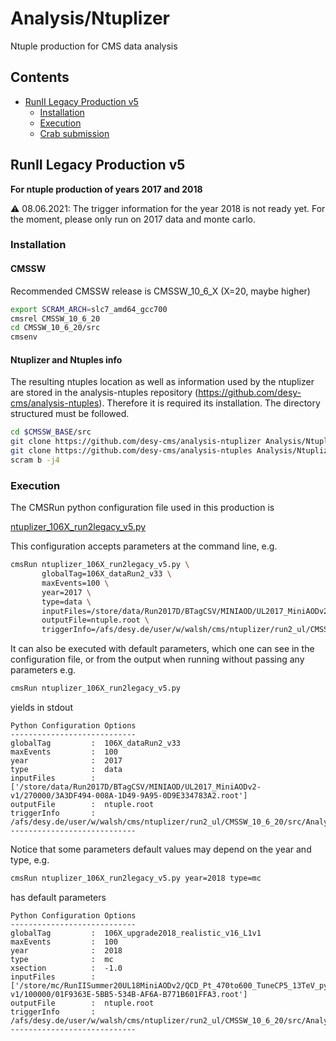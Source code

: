 # Analysis/Ntuplizer

Ntuple production for CMS data analysis

## Contents

* [RunII Legacy Production v5](#RunII-Legacy-Production-v5)
  * [Installation](#Installation)
  * [Execution](#Execution)
  * [Crab submission](#Crab-submission) 

## RunII Legacy Production v5

**For ntuple production of years 2017 and 2018**

:warning: 08.06.2021: The trigger information for the year 2018 is not ready yet. For the moment, please only run on 2017 data and monte carlo.

### Installation

#### CMSSW

Recommended CMSSW release is CMSSW_10_6_X (X=20, maybe higher)

```bash
export SCRAM_ARCH=slc7_amd64_gcc700
cmsrel CMSSW_10_6_20
cd CMSSW_10_6_20/src
cmsenv
```

#### Ntuplizer and Ntuples info

The resulting ntuples location as well as information used by the ntuplizer are stored in the analysis-ntuples repository (https://github.com/desy-cms/analysis-ntuples). Therefore it is required its installation. The directory structured must be followed.

```bash
cd $CMSSW_BASE/src
git clone https://github.com/desy-cms/analysis-ntuplizer Analysis/Ntuplizer
git clone https://github.com/desy-cms/analysis-ntuples Analysis/Ntuplizer/data/ntuples
scram b -j4
```

### Execution

The CMSRun python configuration file used in this production is

[ntuplizer_106X_run2legacy_v5.py](/test/ntuplizer_106X_run2legacy_v5.py)

This configuration accepts parameters at the command line, e.g.

```bash
cmsRun ntuplizer_106X_run2legacy_v5.py \
       globalTag=106X_dataRun2_v33 \
       maxEvents=100 \
       year=2017 \
       type=data \
       inputFiles=/store/data/Run2017D/BTagCSV/MINIAOD/UL2017_MiniAODv2-v1/270000/3A3DF494-008A-1D49-9A95-0D9E334783A2.root \
       outputFile=ntuple.root \
       triggerInfo=/afs/desy.de/user/w/walsh/cms/ntuplizer/run2_ul/CMSSW_10_6_20/src/Analysis/Ntuplizer/data/ntuples/2017/v5/trigger_info.yml
```

It can also be executed with default parameters, which one can see in the configuration file, or from the output when running without passing any parameters
e.g.
```bash
cmsRun ntuplizer_106X_run2legacy_v5.py
```
yields in stdout
```
Python Configuration Options
----------------------------
globalTag         :  106X_dataRun2_v33
maxEvents         :  100
year              :  2017
type              :  data
inputFiles        :  ['/store/data/Run2017D/BTagCSV/MINIAOD/UL2017_MiniAODv2-v1/270000/3A3DF494-008A-1D49-9A95-0D9E334783A2.root']
outputFile        :  ntuple.root
triggerInfo       :  /afs/desy.de/user/w/walsh/cms/ntuplizer/run2_ul/CMSSW_10_6_20/src/Analysis/Ntuplizer/data/ntuples/2017/v5/trigger_info.yml
----------------------------
```
Notice that some parameters default values may depend on the year and type, e.g.
```bash
cmsRun ntuplizer_106X_run2legacy_v5.py year=2018 type=mc
```
has default parameters
```
Python Configuration Options
----------------------------
globalTag         :  106X_upgrade2018_realistic_v16_L1v1
maxEvents         :  100
year              :  2018
type              :  mc
xsection          :  -1.0
inputFiles        :  ['/store/mc/RunIISummer20UL18MiniAODv2/QCD_Pt_470to600_TuneCP5_13TeV_pythia8/MINIAODSIM/106X_upgrade2018_realistic_v16_L1v1-v1/100000/01F9363E-5BB5-534B-AF6A-B771B601FFA3.root']
outputFile        :  ntuple.root
triggerInfo       :  /afs/desy.de/user/w/walsh/cms/ntuplizer/run2_ul/CMSSW_10_6_20/src/Analysis/Ntuplizer/data/ntuples/2018/v5/trigger_info.yml
----------------------------
```




